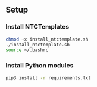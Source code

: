 ## Setup
### Install NTCTemplates
```bash
chmod +x install_ntctemplate.sh
./install_ntctemplate.sh
source ~/.bashrc
```

### Install Python modules
```bash
pip3 install -r requirements.txt
```